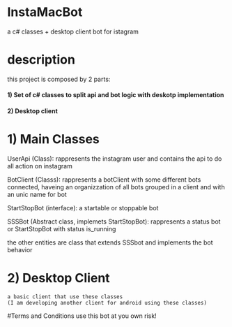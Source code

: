 # InstaMacBot
a c# classes + desktop client bot for istagram
# description
this project is composed by 2 parts:
#### 1) Set of c# classes to split api and bot logic with deskotp implementation
#### 2) Desktop client


# 1) Main Classes

  UserApi (Class): rappresents the instagram user and contains the api to do all action on instagram
  
  BotClient (Classs): rappresents a botClient with some different bots connected, haveing an organizzation of all bots grouped in a client and with an unic name for bot
  
  StartStopBot (interface): a startable or stoppable bot
  
  SSSBot (Abstract class, implemets StartStopBot): rappresents a status bot or StartStopBot with status is_running
  
  the other entities are class that extends SSSbot and implements the bot behavior
  
 # 2) Desktop Client
    a basic client that use these classes
    (I am developing another client for android using these classes)
    
 #Terms and Conditions
 use this bot at you own risk!
